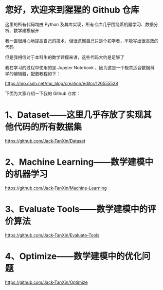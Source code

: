# 您好，欢迎来到猩猩的 Github 仓库

这里的所有代码均由 Python 及其库实现，所有仓库几乎围绕着机器学习、数据分析、数学建模展开

我一直很用心地提高自己的技术，但很遗憾自己只是个初学者，不能写出很高效的代码

但是我相信对于本科生的数学建模来讲，这些代码大约是足够了

我在学习的过程中使用的是 Jupyter Notebook ，因为这是一个极其适合数据科学的编辑器，配置教程如下：  

https://mp.csdn.net/mp_blog/creation/editor/126555528

下面为大家介绍一下我的 Github 仓库：

# 1、Dataset——这里几乎存放了实现其他代码的所有数据集
https://github.com/Jack-TanXin/Dataset

# 2、Machine Learning——数学建模中的机器学习
https://github.com/Jack-TanXin/Machine-Learning

# 3、Evaluate Tools——数学建模中的评价算法
https://github.com/Jack-TanXin/Evaluate-Tools

# 4、Optimize——数学建模中的优化问题
https://github.com/Jack-TanXin/Optimize
